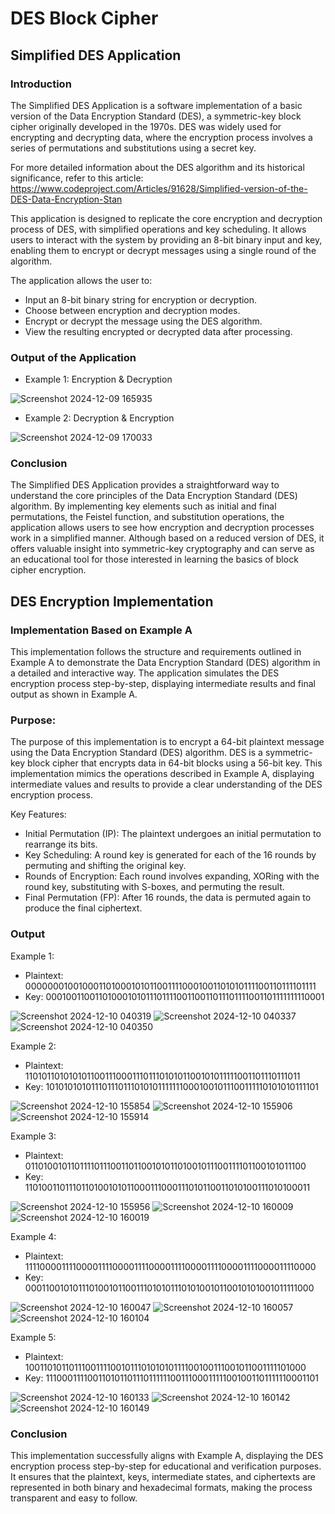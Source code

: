 # DES Block Cipher

## Simplified DES Application 

### Introduction 
The Simplified DES Application is a software implementation of a basic version of the Data  Encryption Standard (DES), a symmetric-key block cipher originally developed in the 1970s. 
DES was widely used for encrypting and decrypting data, where the encryption process involves a series of permutations and substitutions using a secret key. 

For more detailed information about the DES algorithm and its historical significance, refer to this article: https://www.codeproject.com/Articles/91628/Simplified-version-of-the-DES-Data-Encryption-Stan 

This application is designed to replicate the core encryption and decryption process of DES,  with simplified operations and key scheduling. It allows users to interact with the system by providing an 8-bit 
binary input and key, enabling them to encrypt or decrypt messages using  a single round of the algorithm. 

The application allows the user to: 
- Input an 8-bit binary string for encryption or decryption. 
- Choose between encryption and decryption modes. 
- Encrypt or decrypt the message using the DES algorithm. 
- View the resulting encrypted or decrypted data after processing. 

### Output of the Application

- Example 1: Encryption & Decryption

![Screenshot 2024-12-09 165935](https://github.com/user-attachments/assets/68ef70ae-37d6-49c7-ae56-f6e6787e7cc5)

- Example 2: Decryption & Encryption 

![Screenshot 2024-12-09 170033](https://github.com/user-attachments/assets/d977f172-85e1-4943-9db9-ad7ff1fe8422)


### Conclusion 
The Simplified DES Application provides a straightforward way to understand the core principles of the Data Encryption Standard (DES) algorithm. By implementing key elements such as initial and final permutations, 
the Feistel function, and substitution operations, the application allows users to see how encryption and decryption processes work in a simplified manner. Although based on a reduced version of DES, it offers valuable insight 
into symmetric-key cryptography and can serve as an educational tool for those interested in learning the basics of block cipher encryption.


## DES Encryption Implementation 

### Implementation Based on Example A 
This implementation follows the structure and requirements outlined in Example A to demonstrate the Data Encryption Standard (DES) algorithm in a detailed and interactive way. The application simulates the 
DES encryption process step-by-step, displaying intermediate results and final output as shown in Example A. 

### Purpose: 
The purpose of this implementation is to encrypt a 64-bit plaintext message using the Data Encryption Standard (DES) algorithm. DES is a symmetric-key block cipher that encrypts data in 64-bit blocks using a 56-bit key.
This implementation mimics the operations described in Example A, displaying intermediate values and results to provide a clear understanding of the DES encryption process. 

Key Features: 
- Initial Permutation (IP): The plaintext undergoes an initial permutation to rearrange its bits. 
- Key Scheduling: A round key is generated for each of the 16 rounds by permuting and shifting the original key. 
- Rounds of Encryption: Each round involves expanding, XORing with the round key, substituting with S-boxes, and permuting the result. 
- Final Permutation (FP): After 16 rounds, the data is permuted again to produce the final ciphertext.


### Output 

Example 1: 

- Plaintext: 0000000100100011010001010110011110001001101010111100110111101111 
- Key: 0001001100110100010101110111100110011011101111001101111111110001

![Screenshot 2024-12-10 040319](https://github.com/user-attachments/assets/5ecd1ea3-a7c2-43db-9ed6-68a58ed16527)
![Screenshot 2024-12-10 040337](https://github.com/user-attachments/assets/b4b9ba20-aacc-498e-89af-485d542f136f)
![Screenshot 2024-12-10 040350](https://github.com/user-attachments/assets/b9f89cc7-f248-4736-b90f-5ee10e78df15)

Example 2: 

- Plaintext: 1101011010101011001110001110111010101100101011111001101110111011 
- Key: 1010101010111011101110101011111110001001011100111110101010111101 

![Screenshot 2024-12-10 155854](https://github.com/user-attachments/assets/ac3d1c96-1a61-487e-86ea-1d85c5b3d015)
![Screenshot 2024-12-10 155906](https://github.com/user-attachments/assets/e7dad9e9-04f3-4753-8eb1-6bcf564faf7f)
![Screenshot 2024-12-10 155914](https://github.com/user-attachments/assets/bfa60dc0-6062-4af4-8695-324641aea3ec)

Example 3: 

- Plaintext: 0110100101101111011100110110010101101001011100111101100101011100 
- Key: 1101001101110110100101011000111000111010110011010100111010100011

![Screenshot 2024-12-10 155956](https://github.com/user-attachments/assets/50ea5ad8-69fa-4444-8f5a-a33a5480d41a)
![Screenshot 2024-12-10 160009](https://github.com/user-attachments/assets/ecae637a-67d4-4a52-8318-1e8955cc9792)
![Screenshot 2024-12-10 160019](https://github.com/user-attachments/assets/fc5f128e-af38-4513-8069-f4945ee72412)

Example 4: 

- Plaintext: 1111000011110000111100001111000011110000111100001111000011110000 
- Key: 0001100101011101001011001110101011101010010110010101001011111000 

![Screenshot 2024-12-10 160047](https://github.com/user-attachments/assets/7ed6dabb-c283-4bb4-aa6d-5d5865982657)
![Screenshot 2024-12-10 160057](https://github.com/user-attachments/assets/2d28fba4-cf55-48d5-b61f-d238179f78ba)
![Screenshot 2024-12-10 160104](https://github.com/user-attachments/assets/f111cab0-07a9-4205-b95b-737c2169c6a0)

Example 5: 

- Plaintext: 1001101011011100111100101110101010111100100111001011001111101000 
- Key: 1110001111001101011011101111110011100011111001001101111110001101

![Screenshot 2024-12-10 160133](https://github.com/user-attachments/assets/fee92613-1c55-47ef-96f5-6331613eb662)
![Screenshot 2024-12-10 160142](https://github.com/user-attachments/assets/24a6880f-4336-4fe3-aae3-d3891f432752)
![Screenshot 2024-12-10 160149](https://github.com/user-attachments/assets/2df388c5-18e1-4e4e-b752-c660cf2491f7)


### Conclusion 

This implementation successfully aligns with Example A, displaying the DES encryption process step-by-step for educational and verification purposes. It ensures that the plaintext, 
keys, intermediate states, and ciphertexts are represented in both binary and hexadecimal formats, making the process transparent and easy to follow.
